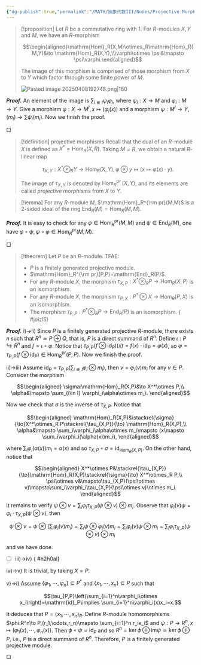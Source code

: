 ```yaml
---
{"dg-publish":true,"permalink":"/MATH/抽象代数III/Nodes/Projective Morphism/","dgPassFrontmatter":true}
---
```



> [!proposition]
> Let $R$ be a commutative ring with $1$. For $R$-modules $X,Y$ and $M$, we have an $R$-morphism 
> 
> $$\begin{aligned}\mathrm{Hom}_R(X,M)\otimes_R\mathrm{Hom}_R(M,Y)&\to \mathrm{Hom}_R(X,Y),\\\varphi\otimes \psi&\mapsto \psi\varphi.\end{aligned}$$
> 
> The image of this morphism is comprised of those morphism from $X$ to $Y$ which factor through some finite power of $M$.
> 
> ![Pasted image 20250408192748.png|160](/img/user/%E9%99%84%E4%BB%B6/Pasted%20image%2020250408192748.png)

**_Proof._**
An element of the image is $\sum_{i\in I}\psi_i\varphi_i$, where $\psi_i:X\to M$ and $\varphi_i:M\to Y$. Give a morphism $\varphi:X\to M^I,x\mapsto (\varphi_i(x))$ and a morphism $\psi:M^I\to Y,(m_i)\to \sum \psi_i(m_i)$. Now we finish the proof.
<p align="left">□</p>



> [!definition] projective morphisms
> Recall that the dual of an $R$-module $X$ is defined as $X^*=\operatorname{Hom}_R(X, R)$. Taking $M=R$, we obtain a natural $R$-linear map
> 
> $$\tau_{X, Y}: X^* \otimes_R Y \longrightarrow \operatorname{Hom}_R(X, Y),  \varphi \otimes y \mapsto(x \mapsto \varphi(x) \cdot y).$$
> 
> The image of $\tau_{X,Y}$ is denoted by $\operatorname{Hom}_R^{\text {pr }}(X, Y)$, and its elements are called *projective morphisms* from $X$ to $Y$. 

> [!lemma]
> For any $R$-module $M$, $\mathrm{Hom}_R^{\rm pr}(M,M)$ is a $2$-sided ideal of the ring $\mathrm{End}_R(M)=\mathrm{Hom}_R(M,M)$. 

**_Proof._**
It is easy to check for any $\varphi\in \mathrm{Hom}_R^\mathrm{pr}(M,M)$ and $\psi\in\mathrm{End}_R(M)$, one have $\varphi\circ \psi,\psi\circ\varphi\in \mathrm{Hom}_R^\mathrm{pr}(M,M)$.  
<p align="left">□</p>


> [!theorem] 
> Let $P$ be an $R$-module. TFAE:
> - $P$ is a finitely generated projective module.
> - $\mathrm{Hom}_R^{\rm pr}(P,P)=\mathrm{End}_R(P)$.
> - For any $R$-module $X$, the morphism $\tau_{X,P}:X^*\otimes_R P\to \mathrm{Hom}_R(X,P)$ is an isomorphism.
> - For any $R$-module $X$, the morphism $\tau_{P,X}:P^*\otimes X\to\mathrm{Hom}_R(P,X)$ is an isomorphism.
> - The morphism $\tau_{P,P}:P^*\otimes_R P\to \mathrm{End}_R(P)$ is an isomorphism. 
{ #joizl5}


**_Proof._**
i)->ii) Since $P$ is a finitely generated projective $R$-module, there exists $n$ such that $R^n\simeq P\oplus Q$, that is, $P$ is a direct summand of $R^n$. Define $\iota:P\hookrightarrow R^n$ and $f=\iota\circ \varphi$. Notice that $\tau_{P,P}(f\otimes \mathrm{id}_P)(x)=f(x)\cdot\mathrm{id}_P=\varphi(x)$, so $\varphi=\tau_{P,P}(f\otimes \mathrm{id}_P)\in\mathrm{Hom}_R^\mathrm{pr}(P,P)$. Now we finish the proof. 

ii)->iii) Assume $\mathrm{id}_P=\tau_{P,P}(\sum_{i\in I}\varphi_i\otimes m_i)$, then $v=\varphi_i(v)m_i$ for any $v\in P$. Consider the morphism 

$$\begin{aligned}
\sigma:\mathrm{Hom}_R(X,P)&\to X^*\otimes P,\\
\alpha&\mapsto \sum_{i\in I} \varphi_i\alpha\otimes m_i.
\end{aligned}$$

Now we check that $\sigma$ is the inverse of $\tau_{X,P}$. Notice that

$$\begin{aligned}
\mathrm{Hom}_R(X,P)&\stackrel{\sigma}{\to}X^*\otimes_R P\stackrel{\tau_{X,P}}{\to} \mathrm{Hom}_R(X,P),\\
\alpha&\mapsto \sum_i\varphi_i\alpha\otimes m_i\mapsto (x\mapsto \sum_i\varphi_i(\alpha(x))m_i),
\end{aligned}$$

where $\sum_i\varphi_i(\alpha(x))m_i=\alpha(x)$ and so $\tau_{X,P}\circ \sigma=\mathrm{id}_{\mathrm{Hom}_R(X,P)}$. On the other hand, notice that 

$$\begin{aligned}
X^*\otimes P&\stackrel{\tau_{X,P}}{\to}\mathrm{Hom}_R(X,P)\stackrel{\sigma}{\to} X^*\otimes_R P,\\
\psi\otimes v&\mapsto\tau_{X,P}(\psi\otimes v)\mapsto\sum_i\varphi_i\tau_{X,P}(\psi\otimes v)\otimes m_i.
\end{aligned}$$

It remains to verify $\psi\otimes v=\sum_i\varphi_i\tau_{X,P}(\psi\otimes v)\otimes m_i$. Observe that $\varphi_i(v)\psi=\varphi_i\cdot \tau_{X,P}(\psi\otimes v)$, then 

$$\psi\otimes v=\psi\otimes(\sum_i \varphi_i(v)m_i)=\sum_i\psi\otimes\varphi_i(v)m_i=\sum_i\varphi_i(v)\psi\otimes m_i=\sum_i\varphi_i\tau_{X,P}(\psi\otimes v)\otimes m_i$$

and we have done. 

- [ ] iii)->iv) 
{ #h2h0al}


iv)->v) It is trivial, by taking $X=P$. 

v)->i) Assume $\{\varphi_1,\cdots,\varphi_n\}\subseteq P^*$ and $\{x_1,\cdots,x_n\}\subseteq P$ such that

$$\tau_{P,P}\left(\sum_{i=1}^n\varphi_i\otimes x_i\right)=\mathrm{id}_P\implies \sum_{i=1}^n\varphi_i(x)x_i=x.$$

It deduces that $P=\left\langle x_1,\cdots,x_n\right\rangle_R$. Define $R$-module homomorphisms $\phi:R^n\to P,(r_1,\cdots,r_n)\mapsto \sum_{i=1}^n r_ix_i$ and $\psi:P\to R^n,x\mapsto(\varphi_1(x),\cdots,\varphi_n(x))$. Then $\phi\circ\psi=\mathrm{id}_P$ and so $R^n=\ker\phi\oplus \mathrm{im}\psi\simeq \ker\phi\oplus P$, i.e., $P$ is a direct summand of $R^n$. Therefore, $P$ is a finitely generated projective module. 
<p align="left">□</p>
